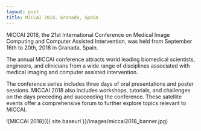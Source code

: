 ```yaml
---
layout: post
title: MICCAI 2018. Granada, Spain
---
```


MICCAI 2018, the 21st International Conference on Medical Image Computing and Computer Assisted Intervention, was held from September 16th to 20th, 2018 in Granada, Spain.

The annual MICCAI conference attracts world leading biomedical scientists, engineers, and clinicians from a wide range of disciplines associated with medical imaging and computer assisted intervention.

The conference series includes three days of oral presentations and poster sessions. MICCAI 2018 also includes workshops, tutorials, and challenges on the days preceding and succeeding the conference. These satellite events offer a comprehensive forum to further explore topics relevant to MICCAI.

![MICCAI 2018]({{ site.baseurl }}/images/miccai2018_banner.jpg)
